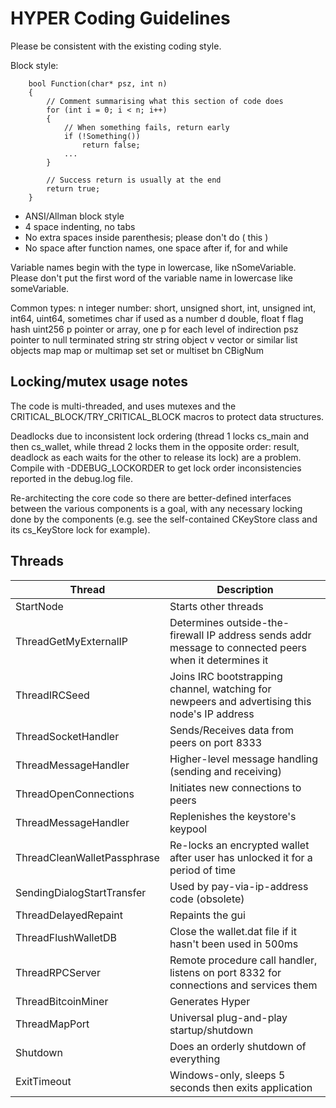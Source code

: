 <h1>HYPER Coding Guidelines</h1>

Please be consistent with the existing coding style.

Block style:

        bool Function(char* psz, int n)
        {
            // Comment summarising what this section of code does
            for (int i = 0; i < n; i++)
            {
                // When something fails, return early
                if (!Something())
                    return false;
                ...
            }

            // Success return is usually at the end
            return true;
        }

- ANSI/Allman block style
- 4 space indenting, no tabs
- No extra spaces inside parenthesis; please don't do ( this )
- No space after function names, one space after if, for and while

Variable names begin with the type in lowercase, like nSomeVariable.
Please don't put the first word of the variable name in lowercase like
someVariable.

Common types:
        n       integer number: short, unsigned short, int, unsigned int,
                    int64, uint64, sometimes char if used as a number
        d       double, float
        f       flag
        hash    uint256
        p       pointer or array, one p for each level of indirection
        psz     pointer to null terminated string
        str     string object
        v       vector or similar list objects
        map     map or multimap
        set     set or multiset
        bn      CBigNum

Locking/mutex usage notes
-------------------------

The code is multi-threaded, and uses mutexes and the
CRITICAL_BLOCK/TRY_CRITICAL_BLOCK macros to protect data structures.

Deadlocks due to inconsistent lock ordering (thread 1 locks cs_main
and then cs_wallet, while thread 2 locks them in the opposite order:
result, deadlock as each waits for the other to release its lock) are
a problem. Compile with -DDEBUG_LOCKORDER to get lock order
inconsistencies reported in the debug.log file.

Re-architecting the core code so there are better-defined interfaces
between the various components is a goal, with any necessary locking
done by the components (e.g. see the self-contained CKeyStore class
and its cs_KeyStore lock for example).

Threads
-------

| Thread  | Description |
| ------------- | ------------- |
| StartNode  | Starts other threads
| ThreadGetMyExternalIP  | Determines outside-the-firewall IP address sends addr message to connected peers when it determines it
| ThreadIRCSeed  | Joins IRC bootstrapping channel, watching for newpeers and advertising this node's IP address
| ThreadSocketHandler | Sends/Receives data from peers on port 8333
| ThreadMessageHandler | Higher-level message handling (sending and receiving)
| ThreadOpenConnections | Initiates new connections to peers
| ThreadMessageHandler | Replenishes the keystore's keypool
| ThreadCleanWalletPassphrase | Re-locks an encrypted wallet after user has unlocked it for a period of time
| SendingDialogStartTransfer | Used by pay-via-ip-address code (obsolete)
| ThreadDelayedRepaint | Repaints the gui
| ThreadFlushWalletDB | Close the wallet.dat file if it hasn't been used in 500ms
| ThreadRPCServer | Remote procedure call handler, listens on port 8332 for connections and services them
| ThreadBitcoinMiner | Generates Hyper
| ThreadMapPort | Universal plug-and-play startup/shutdown
| Shutdown | Does an orderly shutdown of everything
| ExitTimeout | Windows-only, sleeps 5 seconds then exits application
